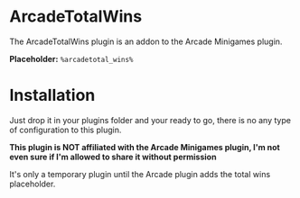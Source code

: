 # ArcadeTotalWins
The ArcadeTotalWins plugin is an addon to the Arcade Minigames plugin.

**Placeholder:** `%arcadetotal_wins%`

# Installation
Just drop it in your plugins folder and your ready to go, there is no any type of configuration to this plugin.

**This plugin is NOT affiliated with the Arcade Minigames plugin, I'm not even sure if I'm allowed to share it without permission**

It's only a temporary plugin until the Arcade plugin adds the total wins placeholder.
